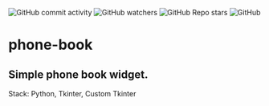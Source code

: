 ![GitHub commit activity](https://img.shields.io/github/commit-activity/m/heartshapedbox/phone-book?color=5955E8&label=commits)
![GitHub watchers](https://img.shields.io/github/watchers/heartshapedbox/phone-book?color=5955E8&logo=github)
![GitHub Repo stars](https://img.shields.io/github/stars/heartshapedbox/phone-book?color=5955E8&logo=github)
![GitHub](https://img.shields.io/github/license/heartshapedbox/phone-book)


# phone-book
## Simple phone book widget.

Stack:
Python, Tkinter, Custom Tkinter
